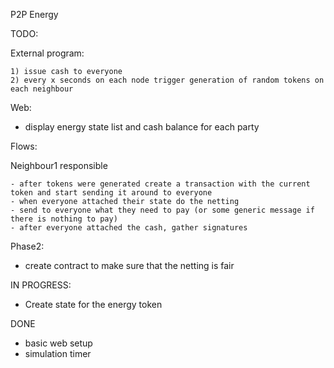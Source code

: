 P2P Energy

TODO:

External program:

    1) issue cash to everyone
    2) every x seconds on each node trigger generation of random tokens on each neighbour 
 

Web: 
 - display energy state list and cash balance for each party

Flows:  

Neighbour1 responsible 

	- after tokens were generated create a transaction with the current token and start sending it around to everyone 
	- when everyone attached their state do the netting
	- send to everyone what they need to pay (or some generic message if there is nothing to pay)
	- after everyone attached the cash, gather signatures


Phase2:

- create contract to make sure that the netting is fair

IN PROGRESS:

- Create state for the energy token

DONE
- basic web setup 
- simulation timer
